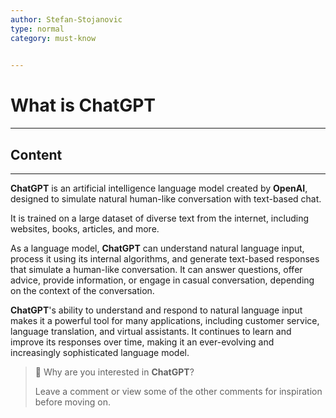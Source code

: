 ```yaml
---
author: Stefan-Stojanovic
type: normal
category: must-know
 

---
```


# What is ChatGPT

---

## Content

---

**ChatGPT** is an artificial intelligence language model created by **OpenAI**, designed to simulate natural human-like conversation with text-based chat. 

It is trained on a large dataset of diverse text from the internet, including websites, books, articles, and more.

As a language model, **ChatGPT** can understand natural language input, process it using its internal algorithms, and generate text-based responses that simulate a human-like conversation. It can answer questions, offer advice, provide information, or engage in casual conversation, depending on the context of the conversation.

**ChatGPT**'s ability to understand and respond to natural language input makes it a powerful tool for many applications, including customer service, language translation, and virtual assistants. It continues to learn and improve its responses over time, making it an ever-evolving and increasingly sophisticated language model.

> 💬 Why are you interested in **ChatGPT**?
> 
> Leave a comment or view some of the other comments for inspiration before moving on.
